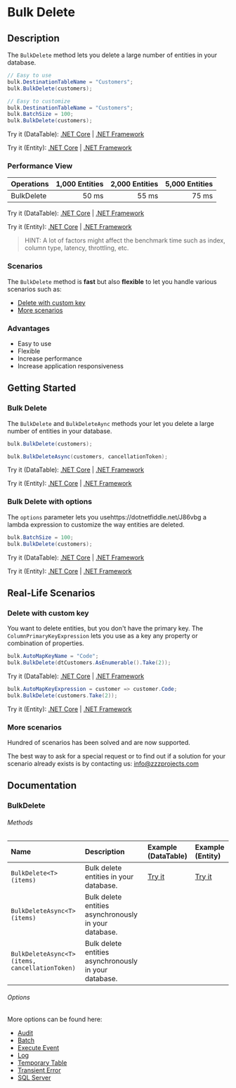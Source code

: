 # Bulk Delete

## Description

The `BulkDelete` method lets you delete a large number of entities in your database.

```csharp
// Easy to use
bulk.DestinationTableName = "Customers";
bulk.BulkDelete(customers);

// Easy to customize
bulk.DestinationTableName = "Customers";
bulk.BatchSize = 100;
bulk.BulkDelete(customers);
```
Try it (DataTable): [.NET Core](https://dotnetfiddle.net/YvsjGI) | [.NET Framework](https://dotnetfiddle.net/XgKaqz)

Try it (Entity): [.NET Core](https://dotnetfiddle.net/9Tzbw1) | [.NET Framework](https://dotnetfiddle.net/O3jY32)


### Performance View

| Operations      | 1,000 Entities | 2,000 Entities | 5,000 Entities |
| :-------------- | -------------: | -------------: | -------------: |
| BulkDelete      | 50 ms          | 55 ms          | 75 ms         |


Try it (DataTable): [.NET Core](https://dotnetfiddle.net/HHLosa) | [.NET Framework](https://dotnetfiddle.net/TknFpT)

Try it (Entity): [.NET Core](https://dotnetfiddle.net/S9wNCs) | [.NET Framework](https://dotnetfiddle.net/CzSZx8)

> HINT: A lot of factors might affect the benchmark time such as index, column type, latency, throttling, etc.

### Scenarios
The `BulkDelete` method is **fast** but also **flexible** to let you handle various scenarios such as:

- [Delete with custom key](#delete-with-custom-key)
- [More scenarios](#more-scenarios)

### Advantages
- Easy to use
- Flexible
- Increase performance
- Increase application responsiveness

## Getting Started

### Bulk Delete
The `BulkDelete` and `BulkDeleteAync` methods your let you delete a large number of entities in your database.
 
```csharp
bulk.BulkDelete(customers);

bulk.BulkDeleteAsync(customers, cancellationToken);
```
Try it (DataTable): [.NET Core](https://dotnetfiddle.net/J86vbg) | [.NET Framework](https://dotnetfiddle.net/Ss93gv)

Try it (Entity): [.NET Core](https://dotnetfiddle.net/Ad7mTs) | [.NET Framework](https://dotnetfiddle.net/p8dt0G) 

### Bulk Delete with options
The `options` parameter lets you usehttps://dotnetfiddle.net/J86vbg a lambda expression to customize the way entities are deleted.

```csharp
bulk.BatchSize = 100;
bulk.BulkDelete(customers);
```
Try it (DataTable): [.NET Core](https://dotnetfiddle.net/SLEovf) | [.NET Framework](https://dotnetfiddle.net/NQlmua)

Try it (Entity): [.NET Core](https://dotnetfiddle.net/vfi0D7) | [.NET Framework](https://dotnetfiddle.net/KLFfCw) 

## Real-Life Scenarios

### Delete with custom key
You want to delete entities, but you don't have the primary key. The `ColumnPrimaryKeyExpression` lets you use as a key any property or combination of properties.

```csharp
bulk.AutoMapKeyName = "Code";
bulk.BulkDelete(dtCustomers.AsEnumerable().Take(2));
```
Try it (DataTable): [.NET Core](https://dotnetfiddle.net/ksZniB) | [.NET Framework](https://dotnetfiddle.net/XKUBto)

```csharp
bulk.AutoMapKeyExpression = customer => customer.Code;
bulk.BulkDelete(customers.Take(2));
```
Try it (Entity): [.NET Core](https://dotnetfiddle.net/7fr6Mk) | [.NET Framework](https://dotnetfiddle.net/yc5tqc) 

### More scenarios
Hundred of scenarios has been solved and are now supported.

The best way to ask for a special request or to find out if a solution for your scenario already exists is by contacting us:
info@zzzprojects.com

## Documentation

### BulkDelete

###### Methods

| Name | Description | Example (DataTable) | Example (Entity) |
| :--- | :----------  | :------ | :------ |
| `BulkDelete<T>(items)` | Bulk delete entities in your database. | [Try it](https://dotnetfiddle.net/srOJJ8) | [Try it](https://dotnetfiddle.net/a6Txdy) |
| `BulkDeleteAsync<T>(items)` | Bulk delete entities asynchronously in your database. | | |
| `BulkDeleteAsync<T>(items, cancellationToken)` | Bulk delete entities asynchronously in your database. | | |

###### Options
More options can be found here:

- [Audit](https://bulk-operations.net/audit)
- [Batch](https://bulk-operations.net/batch)
- [Execute Event](https://bulk-operations.net/execute-event)
- [Log](https://bulk-operations.net/log)
- [Temporary Table](https://bulk-operations.net/temporary-table)
- [Transient Error](https://bulk-operations.net/transient-error)
- [SQL Server](https://bulk-operations.net/sql-server)
